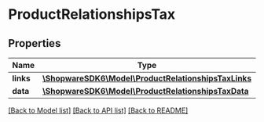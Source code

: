 # ProductRelationshipsTax

## Properties
Name | Type | Description | Notes
------------ | ------------- | ------------- | -------------
**links** | [**\ShopwareSDK6\Model\ProductRelationshipsTaxLinks**](ProductRelationshipsTaxLinks.md) |  | [optional] 
**data** | [**\ShopwareSDK6\Model\ProductRelationshipsTaxData**](ProductRelationshipsTaxData.md) |  | [optional] 

[[Back to Model list]](../../README.md#documentation-for-models) [[Back to API list]](../../README.md#documentation-for-api-endpoints) [[Back to README]](../../README.md)

